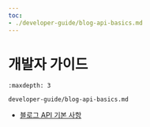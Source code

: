 ```yaml
---
toc:
- ./developer-guide/blog-api-basics.md
---
```

# 개발자 가이드

```{toctree}
:maxdepth: 3

developer-guide/blog-api-basics.md
```

* [블로그 API 기본 사항](./developer-guide/blog-api-basics.md)
